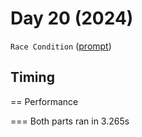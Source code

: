 # Day 20 (2024)

`Race Condition` ([prompt](https://adventofcode.com/2024/day/20))

## Timing

== Performance

=== Both parts ran in 3.265s
